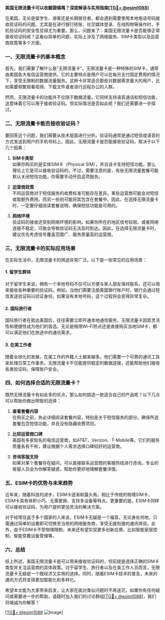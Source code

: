 **美国无限流量卡可以收驗證碼嗎？深度解读与实用指南[[TG💪+ @esim1088](https://t.me/s/esim1088)]**

在美国，无论是留学生、游客还是长期居住者，都会遇到需要使用本地电话号码接收验证码的问题。尤其是在进行银行转账、社交媒体登录、在线购物等操作时，手机验证码的安全性显得尤为重要。那么，问题来了：美国无限流量卡是否能够正常接收验证码呢？这看似简单的问题，实际上涉及了网络服务、SIM卡类型以及运营商政策等多个方面。

### 一、无限流量卡的基本概念

首先，我们需要了解什么是“无限流量卡”。无限流量卡是一种特殊的SIM卡，通常由美国各大电信运营商提供。它的主要特点是用户可以在每月支付固定费用的情况下，享受无限制的数据流量服务。这种卡非常适合那些对数据需求量大的用户，比如需要频繁观看视频、下载文件或者进行远程办公的人群。

然而，无限流量卡的功能并不仅限于数据流量。它同样支持语音通话和短信功能，这意味着它可以用于接收验证码。但实际情况是否如此呢？我们还需要进一步探讨。

### 二、无限流量卡能否接收验证码？

要回答这个问题，我们需要从技术层面进行分析。验证码通常是通过短信或语音的方式发送到用户的手机号码上。因此，无限流量卡是否能接收验证码，取决于以下几个因素：

1. **SIM卡类型**  
   如果你购买的是实体SIM卡（Physical SIM），并且该卡支持短信功能，那么理论上它是可以接收验证码的。不过，需要注意的是，有些无限流量套餐可能默认关闭短信功能，你需要手动开启这项服务。

2. **运营商政策**  
   不同运营商对于短信服务的收费标准可能存在差异。某些运营商可能会对短信收取额外费用，而另一些则可能将其包含在套餐中。因此，在选择无限流量卡时，一定要仔细阅读套餐说明，确保短信功能是可用的。

3. **网络环境**  
   验证码的接收还受到网络环境的影响。如果你所在的地区信号较弱，或者网络连接不稳定，可能会导致验证码无法及时到达。因此，在选择无限流量卡时，建议优先考虑信号覆盖范围广、服务质量高的运营商。

### 三、无限流量卡的实际应用场景

在实际生活中，无限流量卡的用途非常广泛。以下是一些常见的应用场景：

#### 1. 留学生群体
对于留学生来说，拥有一个本地号码不仅可以方便与家人朋友保持联系，还可以用来接收各种重要的验证码。例如，当他们需要注册美国银行账户时，银行会通过短信发送验证码以验证身份。如果没有本地号码，这个过程将会变得异常复杂。

#### 2. 国际旅行者
国际旅行者在抵达美国后，往往需要立即开通本地通信服务。无限流量卡因其灵活性和便捷性成为他们的首选。无论是租用Wi-Fi热点还是直接购买当地SIM卡，都可以满足他们在旅途中的通讯需求。

#### 3. 在美工作者
随着全球化的发展，在美工作的外籍人士越来越多。他们需要一个可靠的通讯工具来处理日常工作事务。无限流量卡不仅能提供稳定的数据连接，还能帮助他们接收各类验证码，保障账户安全。

### 四、如何选择合适的无限流量卡？

既然无限流量卡有如此多的优点，那么如何挑选一款适合自己的产品呢？以下几点可以帮助你做出明智的选择：

1. **查看套餐内容**  
   在购买之前，务必详细阅读套餐内容，特别是关于短信服务的部分。确保所选套餐包含短信功能，并且没有隐藏收费项目。

2. **比较运营商口碑**  
   美国有多家知名的电信运营商，如AT&T、Verizon、T-Mobile等。它们的服务质量各有千秋，建议根据个人需求选择口碑较好的运营商。

3. **咨询客服支持**  
   如果对某个套餐存在疑问，可以直接联系运营商的客服热线进行咨询。专业的客服人员会为你解答疑惑，帮助你更好地理解套餐详情。

### 五、ESIM卡的优势与未来趋势

近年来，随着科技的进步，ESIM卡逐渐崭露头角。相比于传统的物理SIM卡，ESIM卡具有体积小巧、无需更换、支持多设备等特点。更重要的是，ESIM卡同样可以接收验证码，为用户提供更加灵活的解决方案。

对于经常往返于多个国家的人来说，ESIM卡无疑是一个福音。无论身处何地，只需通过简单的设置即可切换至当地的网络服务商，享受无缝衔接的通讯体验。此外，由于ESIM卡不受物理限制，未来还有望实现更多创新应用，比如智能家居控制、智能穿戴设备管理等。

### 六、总结

综上所述，美国无限流量卡是可以用来接收验证码的，但前提是选择正确的SIM卡类型并关注运营商的具体政策。对于留学生、旅行者以及在美工作人员而言，无限流量卡无疑是一个既经济又实用的选择。同时，随着ESIM卡技术的普及，未来的通讯方式将变得更加智能化和多样化。

希望本文能为大家带来启发，让大家在面对类似问题时不再迷茫。如果你有任何疑问或需要进一步的帮助，请随时加入我们的讨论群组[[TG💪+ @esim1088](https://t.me/s/esim1088)]，我们将竭诚为你解答！

[[TG💪+ @esim1088](https://t.me/s/esim1088) ![Image](https://i.postimg.cc/4NQfJmqS/Snipaste-2025-05-13-00-14-12.png)]